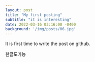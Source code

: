 ```yaml
---
layout: post
title: "My first posting"
subtitle: "it is interesting"
date: 2022-03-16 03:16:00 -0400
background: '/img/posts/06.jpg'
---
```


It is first time to write the post on github.

한글도가능
